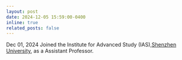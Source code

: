```yaml
---
layout: post
date: 2024-12-05 15:59:00-0400
inline: true
related_posts: false
---
```


Dec 01, 2024 Joined the Institute for Advanced Study (IAS),[Shenzhen University](https://ias.szu.edu.cn/en/), as a Assistant Professor. 

